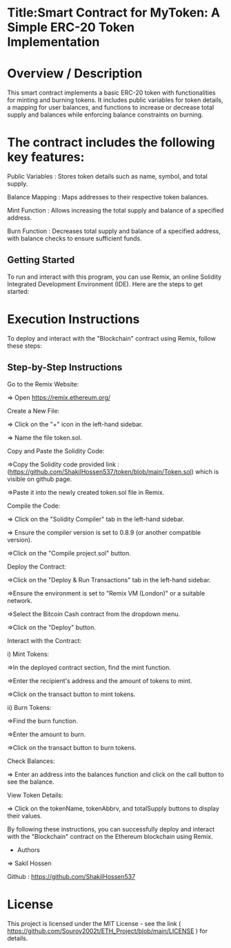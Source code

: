# Title:Smart Contract for MyToken: A Simple ERC-20 Token Implementation

# Overview / Description

This smart contract implements a basic ERC-20 token with functionalities for minting and burning tokens. It includes public variables for token details, a mapping for user balances, and functions to increase or decrease total supply and balances while enforcing balance constraints on burning.

# The contract includes the following key features:

Public Variables : Stores token details such as name, symbol, and total supply.

Balance Mapping : Maps addresses to their respective token balances.

Mint Function : Allows increasing the total supply and balance of a specified address.

Burn Function : Decreases total supply and balance of a specified address, with balance checks to ensure sufficient funds.

## Getting Started

To run and interact with this program, you can use Remix, an online Solidity Integrated Development Environment (IDE). Here are the steps to get started:

# Execution Instructions

To deploy and interact with the "Blockchain" contract using Remix, follow these steps:

## Step-by-Step Instructions

Go to the Remix Website:

=> Open https://remix.ethereum.org/

Create a New File:

=> Click on the "+" icon in the left-hand sidebar.

=> Name the file token.sol.

Copy and Paste the Solidity Code:

=>Copy the Solidity code provided link : (https://github.com/ShakilHossen537/token/blob/main/Token.sol) which is visible on github page.

=>Paste it into the newly created token.sol file in Remix.

Compile the Code:

=> Click on the "Solidity Compiler" tab in the left-hand sidebar.

=> Ensure the compiler version is set to 0.8.9 (or another compatible version).

=>Click on the "Compile project.sol" button.

Deploy the Contract:

=>Click on the "Deploy & Run Transactions" tab in the left-hand sidebar.

=>Ensure the environment is set to "Remix VM (London)" or a suitable network.

=>Select the Bitcoin Cash contract from the dropdown menu.

=>Click on the "Deploy" button.

Interact with the Contract:

i) Mint Tokens:

=>In the deployed contract section, find the mint function.

=>Enter the recipient's address and the amount of tokens to mint.

=>Click on the transact button to mint tokens.

ii) Burn Tokens:

 =>Find the burn function.

 =>Enter the amount to burn.

 =>Click on the transact button to burn tokens.
 
Check Balances:

=> Enter an address into the balances function and click on the call button to see the balance.

View Token Details:

=> Click on the tokenName, tokenAbbrv, and totalSupply buttons to display their values.

By following these instructions, you can successfully deploy and interact with the "Blockchain" contract on the Ethereum blockchain using Remix.

* Authors
  
=> Sakil Hossen

Github : https://github.com/ShakilHossen537

# License
This project is licensed under the MIT License - see the link ( https://github.com/Sourov2002t/ETH_Project/blob/main/LICENSE ) for details.
